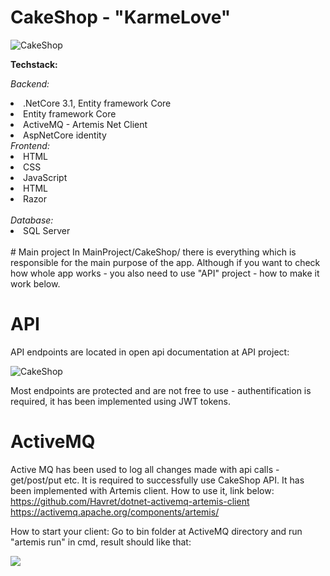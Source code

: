 # CakeShop - "KarmeLove"

<p>
    <img src="https://user-images.githubusercontent.com/95192948/187280933-ef5c0536-1ec9-4794-ab13-e250562f4645.png"  alt="CakeShop "KarmeLove"><br>
</p>
<b> Techstack: </b>

<i>Backend:</i>
<li>.NetCore 3.1, Entity framework Core</li>
<li>Entity framework Core</li>
<li>ActiveMQ - Artemis Net Client </li>
<li> AspNetCore identity</li>
<i>Frontend:</i>
<li>HTML</li>
<li>CSS</li>
<li>JavaScript</li>
<li>HTML</li>
<li>Razor</li> <br>
<i>Database:</i> 
<li>SQL Server </li>
<br>
# Main project
In MainProject/CakeShop/ there is everything which is responsible for the main purpose of the app. 
Although if you want to check how whole app works - you also need to use "API" project - how to make it work below.

# API
API endpoints are located in open api documentation at API project:
<p>
  <img src="https://user-images.githubusercontent.com/95192948/187282879-1eb26ccd-8f18-48c0-9bc2-3025503e9e8f.png"  alt="CakeShop "KarmeLove"><br>
</p>

Most endpoints are protected and are not free to use - authentification is required, it has been implemented using JWT tokens. 

# ActiveMQ

Active MQ has been used to log all changes made with api calls - get/post/put etc. It is required to successfully use CakeShop API. 
It has been implemented with Artemis client. How to use it, link below: <br>
https://github.com/Havret/dotnet-activemq-artemis-client <br>
https://activemq.apache.org/components/artemis/ <br>

How to start your client:
Go to bin folder at ActiveMQ directory and run "artemis run" in cmd, result should like that: <br>
<p>
  <img src="https://user-images.githubusercontent.com/95192948/187283711-c4fe6fc2-b19c-4800-966d-645beec2fa86.png"><br>
</p>

